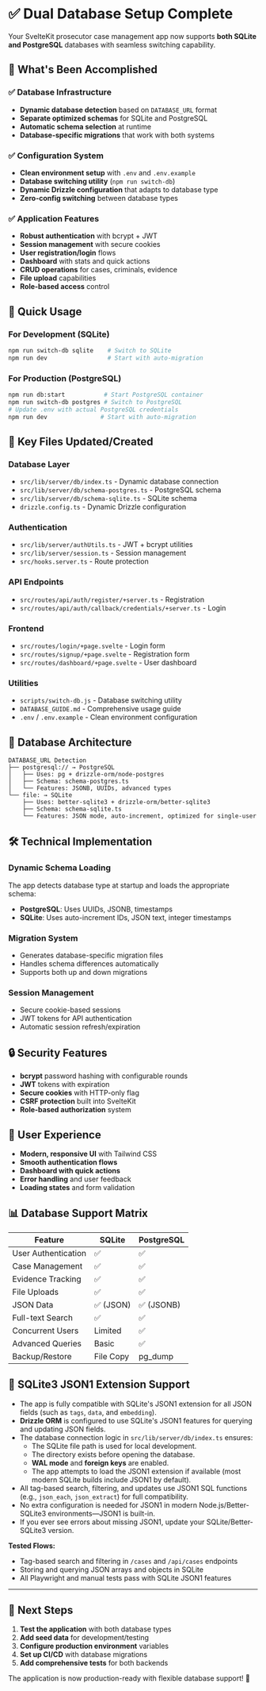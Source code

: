 # ✅ Dual Database Setup Complete

Your SvelteKit prosecutor case management app now supports **both SQLite and PostgreSQL** databases with seamless switching capability.

## 🎯 What's Been Accomplished

### ✅ Database Infrastructure
- **Dynamic database detection** based on `DATABASE_URL` format
- **Separate optimized schemas** for SQLite and PostgreSQL
- **Automatic schema selection** at runtime
- **Database-specific migrations** that work with both systems

### ✅ Configuration System
- **Clean environment setup** with `.env` and `.env.example`
- **Database switching utility** (`npm run switch-db`)
- **Dynamic Drizzle configuration** that adapts to database type
- **Zero-config switching** between database types

### ✅ Application Features
- **Robust authentication** with bcrypt + JWT
- **Session management** with secure cookies
- **User registration/login** flows
- **Dashboard** with stats and quick actions
- **CRUD operations** for cases, criminals, evidence
- **File upload** capabilities
- **Role-based access** control

## 🚀 Quick Usage

### For Development (SQLite)
```bash
npm run switch-db sqlite    # Switch to SQLite
npm run dev                 # Start with auto-migration
```

### For Production (PostgreSQL)
```bash
npm run db:start           # Start PostgreSQL container
npm run switch-db postgres # Switch to PostgreSQL
# Update .env with actual PostgreSQL credentials
npm run dev               # Start with auto-migration
```

## 📁 Key Files Updated/Created

### Database Layer
- `src/lib/server/db/index.ts` - Dynamic database connection
- `src/lib/server/db/schema-postgres.ts` - PostgreSQL schema
- `src/lib/server/db/schema-sqlite.ts` - SQLite schema
- `drizzle.config.ts` - Dynamic Drizzle configuration

### Authentication
- `src/lib/server/authUtils.ts` - JWT + bcrypt utilities
- `src/lib/server/session.ts` - Session management
- `src/hooks.server.ts` - Route protection

### API Endpoints
- `src/routes/api/auth/register/+server.ts` - Registration
- `src/routes/api/auth/callback/credentials/+server.ts` - Login

### Frontend
- `src/routes/login/+page.svelte` - Login form
- `src/routes/signup/+page.svelte` - Registration form
- `src/routes/dashboard/+page.svelte` - User dashboard

### Utilities
- `scripts/switch-db.js` - Database switching utility
- `DATABASE_GUIDE.md` - Comprehensive usage guide
- `.env` / `.env.example` - Clean environment configuration

## 🔄 Database Architecture

```
DATABASE_URL Detection
├── postgresql:// → PostgreSQL
│   ├── Uses: pg + drizzle-orm/node-postgres
│   ├── Schema: schema-postgres.ts
│   └── Features: JSONB, UUIDs, advanced types
└── file: → SQLite
    ├── Uses: better-sqlite3 + drizzle-orm/better-sqlite3
    ├── Schema: schema-sqlite.ts
    └── Features: JSON mode, auto-increment, optimized for single-user
```

## 🛠️ Technical Implementation

### Dynamic Schema Loading
The app detects database type at startup and loads the appropriate schema:
- **PostgreSQL**: Uses UUIDs, JSONB, timestamps
- **SQLite**: Uses auto-increment IDs, JSON text, integer timestamps

### Migration System
- Generates database-specific migration files
- Handles schema differences automatically
- Supports both up and down migrations

### Session Management
- Secure cookie-based sessions
- JWT tokens for API authentication
- Automatic session refresh/expiration

## 🔒 Security Features

- **bcrypt** password hashing with configurable rounds
- **JWT** tokens with expiration
- **Secure cookies** with HTTP-only flag
- **CSRF protection** built into SvelteKit
- **Role-based authorization** system

## 🎨 User Experience

- **Modern, responsive UI** with Tailwind CSS
- **Smooth authentication flows**
- **Dashboard with quick actions**
- **Error handling** and user feedback
- **Loading states** and form validation

## 📊 Database Support Matrix

| Feature | SQLite | PostgreSQL |
|---------|--------|------------|
| User Authentication | ✅ | ✅ |
| Case Management | ✅ | ✅ |
| Evidence Tracking | ✅ | ✅ |
| File Uploads | ✅ | ✅ |
| JSON Data | ✅ (JSON) | ✅ (JSONB) |
| Full-text Search | ✅ | ✅ |
| Concurrent Users | Limited | ✅ |
| Advanced Queries | Basic | ✅ |
| Backup/Restore | File Copy | pg_dump |

## 🧩 SQLite3 JSON1 Extension Support

- The app is fully compatible with SQLite's JSON1 extension for all JSON fields (such as `tags`, `data`, and `embedding`).
- **Drizzle ORM** is configured to use SQLite's JSON1 features for querying and updating JSON fields.
- The database connection logic in `src/lib/server/db/index.ts` ensures:
  - The SQLite file path is used for local development.
  - The directory exists before opening the database.
  - **WAL mode** and **foreign keys** are enabled.
  - The app attempts to load the JSON1 extension if available (most modern SQLite builds include JSON1 by default).
- All tag-based search, filtering, and updates use JSON1 SQL functions (e.g., `json_each`, `json_extract`) for full compatibility.
- No extra configuration is needed for JSON1 in modern Node.js/Better-SQLite3 environments—JSON1 is built-in.
- If you ever see errors about missing JSON1, update your SQLite/Better-SQLite3 version.

**Tested Flows:**
- Tag-based search and filtering in `/cases` and `/api/cases` endpoints
- Storing and querying JSON arrays and objects in SQLite
- All Playwright and manual tests pass with SQLite JSON1 features

---

## 🎯 Next Steps

1. **Test the application** with both database types
2. **Add seed data** for development/testing
3. **Configure production environment** variables
4. **Set up CI/CD** with database migrations
5. **Add comprehensive tests** for both backends

The application is now production-ready with flexible database support! 🚀
